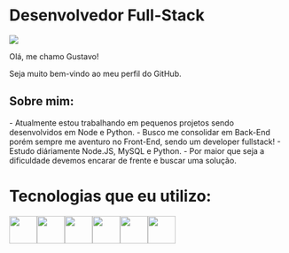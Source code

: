 <h1>Desenvolvedor Full-Stack</h1>



<img src="https://i.imgur.com/Sc5ZTKy.jpeg">


<p font-size:25px;>Olá, me chamo Gustavo!</p>
<p font-size:25px;>Seja muito bem-vindo ao meu perfil do GitHub.</p>

<h2>Sobre mim:</h2>
- Atualmente estou trabalhando em pequenos projetos sendo desenvolvidos em Node e Python.
- Busco me consolidar em Back-End porém sempre me aventuro no Front-End, sendo um developer fullstack!
- Estudo diáriamente Node.JS, MySQL e Python.
- Por maior que seja a dificuldade devemos encarar de frente e buscar uma solução.

<h1>Tecnologias que eu utilizo:</h1>


<img src="https://cdn.jsdelivr.net/gh/devicons/devicon@latest/icons/html5/html5-original.svg" width="50" height="50"/><img src="https://cdn.jsdelivr.net/gh/devicons/devicon@latest/icons/css3/css3-original.svg" width="50" height="50"/><img src="https://cdn.jsdelivr.net/gh/devicons/devicon@latest/icons/javascript/javascript-original.svg" width="50" height="50"/><img src="https://cdn.jsdelivr.net/gh/devicons/devicon@latest/icons/python/python-original.svg" width="50" height="50"/><img src="https://cdn.jsdelivr.net/gh/devicons/devicon@latest/icons/nodejs/nodejs-original.svg" width="50" height="50"/><img src="https://cdn.jsdelivr.net/gh/devicons/devicon@latest/icons/java/java-original.svg" width="50" height="50"/>
